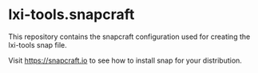 # lxi-tools.snapcraft
This repository contains the snapcraft configuration used for creating the lxi-tools snap file.

Visit https://snapcraft.io to see how to install snap for your distribution.

